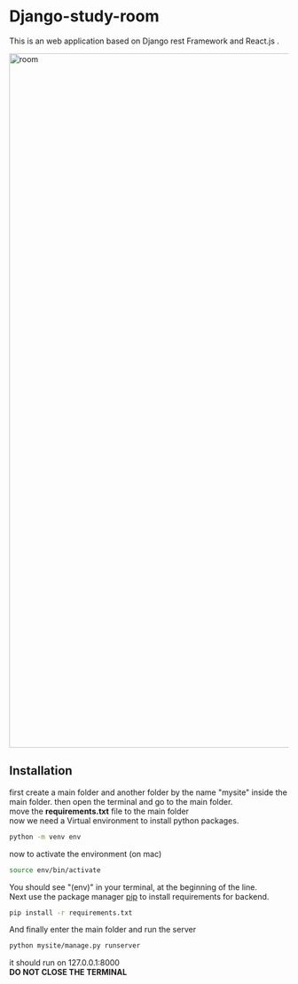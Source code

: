 # Django-study-room
This is an web application based on Django rest Framework and React.js .

<img width="1252" alt="room" src="https://github.com/3westrick/Django-study-room/assets/109426803/00027ab3-977b-4845-8f56-b432dcb7347d">

## Installation
first create a main folder and another folder by the name "mysite" inside the main folder.
then open the terminal and go to the main folder.<br>
move the <strong>requirements.txt</strong> file to the main folder<br>
now we need a Virtual environment to install python packages.

```bash
python -m venv env
```
now to activate the environment (on mac)
```bash
source env/bin/activate
```
You should see "(env)" in your terminal, at the beginning of the line.<br>
Next use the package manager [pip](https://pip.pypa.io/en/stable/) to install requirements for backend.
```bash
pip install -r requirements.txt
```
And finally enter the main folder and run the server
```bash
python mysite/manage.py runserver
```
it should run on 127.0.0.1:8000<br>
<strong>DO NOT CLOSE THE TERMINAL</strong>

